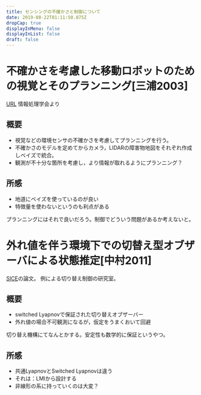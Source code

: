 ```yaml
---
title: センシングの不確かさと制御について
date: 2019-08-22T01:11:50.875Z
dropCap: true
displayInMenu: false
displayInList: false
draft: false
---
```

# 不確かさを考慮した移動ロボットのための視覚とそのプランニング[三浦2003]
[URL](file:///C:/Users/hkedw/Downloads/IPSJ-TCVIM4417006.pdf)
情報処理学会より

## 概要
- 視覚などの環境センサの不確かさを考慮してプランニングを行う。
- 不確かさのモデルを定めてからカメラ，LIDARの障害物地図をそれぞれ作成しベイズで統合。
- 観測が不十分な箇所を考慮し，より情報が取れるようにプランニング？

## 所感
- 地道にベイズを使っているのが良い
- 特徴量を使わないというのも利点がある

プランニングにはそれで良いだろう。制御でどういう問題があるか考えないと。

# 外れ値を伴う環境下での切替え型オブザーバによる状態推定[中村2011]
[SICE](https://www.jstage.jst.go.jp/article/sicetr/47/2/47_2_81/_pdf)の論文。
例による切り替え制御の研究室。

## 概要
- switched Lyapnovで保証された切り替えオブザーバー
- 外れ値の場合不可観測になるが，仮定をうまくおいて回避

切り替え機構にてなんとかする。安定性も数学的に保証というやつ。

## 所感
- 共通LyapnovとSwitched Lyapnovは違う
- それは：LMIから設計する
- 非線形の系に持っていくのは大変？
